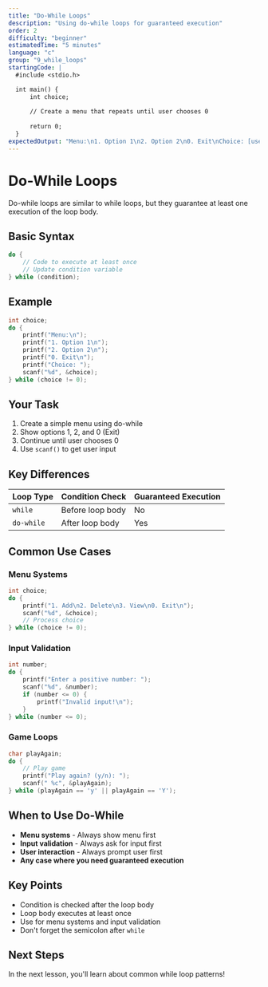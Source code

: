 ```yaml
---
title: "Do-While Loops"
description: "Using do-while loops for guaranteed execution"
order: 2
difficulty: "beginner"
estimatedTime: "5 minutes"
language: "c"
group: "9_while_loops"
startingCode: |
  #include <stdio.h>

  int main() {
      int choice;
      
      // Create a menu that repeats until user chooses 0
      
      return 0;
  }
expectedOutput: "Menu:\n1. Option 1\n2. Option 2\n0. Exit\nChoice: [user input]"
---
```


# Do-While Loops

Do-while loops are similar to while loops, but they guarantee at least one execution of the loop body.

## Basic Syntax

```c
do {
    // Code to execute at least once
    // Update condition variable
} while (condition);
```

## Example

```c
int choice;
do {
    printf("Menu:\n");
    printf("1. Option 1\n");
    printf("2. Option 2\n");
    printf("0. Exit\n");
    printf("Choice: ");
    scanf("%d", &choice);
} while (choice != 0);
```

## Your Task

1. Create a simple menu using do-while
2. Show options 1, 2, and 0 (Exit)
3. Continue until user chooses 0
4. Use `scanf()` to get user input

## Key Differences

| Loop Type  | Condition Check  | Guaranteed Execution |
| ---------- | ---------------- | -------------------- |
| `while`    | Before loop body | No                   |
| `do-while` | After loop body  | Yes                  |

## Common Use Cases

### Menu Systems

```c
int choice;
do {
    printf("1. Add\n2. Delete\n3. View\n0. Exit\n");
    scanf("%d", &choice);
    // Process choice
} while (choice != 0);
```

### Input Validation

```c
int number;
do {
    printf("Enter a positive number: ");
    scanf("%d", &number);
    if (number <= 0) {
        printf("Invalid input!\n");
    }
} while (number <= 0);
```

### Game Loops

```c
char playAgain;
do {
    // Play game
    printf("Play again? (y/n): ");
    scanf(" %c", &playAgain);
} while (playAgain == 'y' || playAgain == 'Y');
```

## When to Use Do-While

- **Menu systems** - Always show menu first
- **Input validation** - Always ask for input first
- **User interaction** - Always prompt user first
- **Any case where you need guaranteed execution**

## Key Points

- Condition is checked after the loop body
- Loop body executes at least once
- Use for menu systems and input validation
- Don't forget the semicolon after `while`

## Next Steps

In the next lesson, you'll learn about common while loop patterns!

